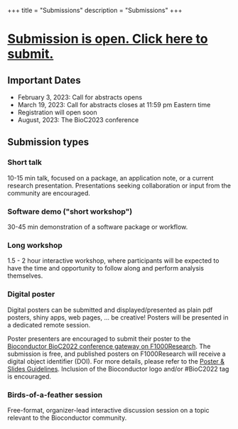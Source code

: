 +++
title = "Submissions"
description = "Submissions"
+++

# [Submission is open. Click here to submit.](https://openreview.net/group?id=bioconductor.org/BioC/2023/Conference)

## Important Dates

* February 3, 2023: Call for abstracts opens
* March 19, 2023: Call for abstracts closes at 11:59 pm Eastern time 
* Registration will open soon
* August, 2023: The BioC2023 conference
<!--* April 29, 2022: Notification of decision-->

<!--* January 22, 2021: Call for abstracts opens
* New! Deadline extended to March 16, 2021: Abstract submission closes
* Abstract submission is now closed. All submissions are currently under review.
* April 16, 2021: Notification of decision
* Registration will open soon
* August 4-6, 2021: BioC2021-->

## Submission types

### Short talk
10-15 min talk, focused on a package, an application note, or a current research presentation. Presentations seeking collaboration or input from the community are encouraged.

### Software demo ("short workshop")
30-45 min demonstration of a software package or workflow.

### Long workshop
1.5 - 2 hour interactive workshop, where participants will be expected to have the time and opportunity to follow along and perform analysis themselves.

### Digital poster
Digital posters can be submitted and displayed/presented as plain pdf posters, shiny apps, web pages, ... be creative! Posters will be presented in a dedicated remote session.

Poster presenters are encouraged to submit their poster to the [Bioconductor BioC2022 conference gateway on F1000Research](https://f1000research.com/gateways/bioconductor/for-authors/publish-your-research). The submission is free, and published posters on F1000Research will receive a digital object identifier (DOI). For more details, please refer to the [Poster & Slides Guidelines](https://f1000research.com/gateways/bioconductor/for-authors/posters-and-slides-guidelines). Inclusion of the Bioconductor logo and/or #BioC2022 tag is encouraged. 

### Birds-of-a-feather session
Free-format, organizer-lead interactive discussion session on a topic relevant to the Bioconductor community. 
